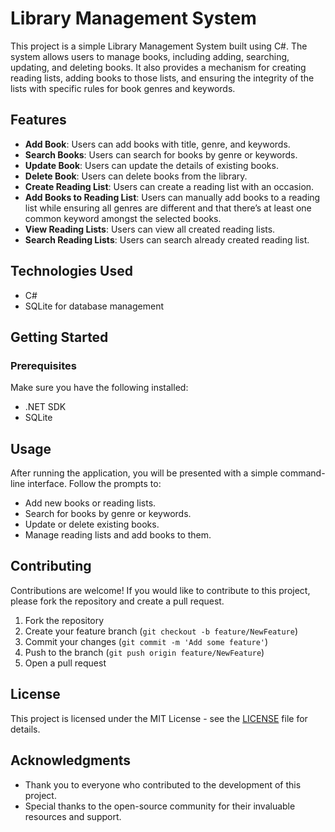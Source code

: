 # Library Management System

This project is a simple Library Management System built using C#. The system allows users to manage books, including adding, searching, updating, and deleting books. It also provides a mechanism for creating reading lists, adding books to those lists, and ensuring the integrity of the lists with specific rules for book genres and keywords.

## Features

- **Add Book**: Users can add books with title, genre, and keywords.
- **Search Books**: Users can search for books by genre or keywords.
- **Update Book**: Users can update the details of existing books.
- **Delete Book**: Users can delete books from the library.
- **Create Reading List**: Users can create a reading list with an occasion.
- **Add Books to Reading List**: Users can manually add books to a reading list while ensuring all genres are different and that there’s at least one common keyword amongst the selected books.
- **View Reading Lists**: Users can view all created reading lists.
- **Search Reading Lists**: Users can search already created reading list.
## Technologies Used

- C#
- SQLite for database management

## Getting Started

### Prerequisites

Make sure you have the following installed:

- .NET SDK
- SQLite

## Usage

After running the application, you will be presented with a simple command-line interface. Follow the prompts to:

- Add new books or reading lists.
- Search for books by genre or keywords.
- Update or delete existing books.
- Manage reading lists and add books to them.

## Contributing

Contributions are welcome! If you would like to contribute to this project, please fork the repository and create a pull request.

1. Fork the repository
2. Create your feature branch (`git checkout -b feature/NewFeature`)
3. Commit your changes (`git commit -m 'Add some feature'`)
4. Push to the branch (`git push origin feature/NewFeature`)
5. Open a pull request

## License

This project is licensed under the MIT License - see the [LICENSE](LICENSE) file for details.

## Acknowledgments

- Thank you to everyone who contributed to the development of this project.
- Special thanks to the open-source community for their invaluable resources and support.
